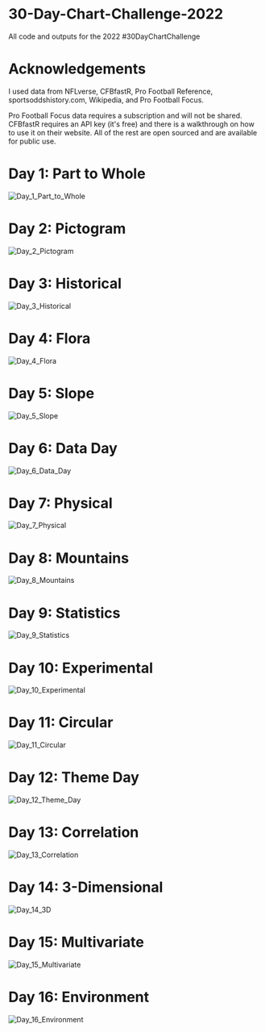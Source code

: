 # 30-Day-Chart-Challenge-2022
All code and outputs for the 2022 #30DayChartChallenge

# Acknowledgements
I used data from NFLverse, CFBfastR, Pro Football Reference,
sportsoddshistory.com, Wikipedia, and Pro Football Focus.

Pro Football Focus data requires a subscription and will not be
shared. CFBfastR requires an API key (it's free) and there is a
walkthrough on how to use it on their website. All of the rest
are open sourced and are available for public use.

# Day 1: Part to Whole
![Day_1_Part_to_Whole](https://user-images.githubusercontent.com/105609020/168524799-d84db03d-09b9-4627-8209-579ae313e27f.png)

# Day 2: Pictogram
![Day_2_Pictogram](https://user-images.githubusercontent.com/105609020/168520504-4f15320e-2009-4491-93c8-2a8204a1a299.png)

# Day 3: Historical
![Day_3_Historical](https://user-images.githubusercontent.com/105609020/168522040-208002a8-7515-419e-8b6e-e06b3514f99e.png)

# Day 4: Flora
![Day_4_Flora](https://user-images.githubusercontent.com/105609020/168523412-e176c871-ca24-4958-8936-562533c6000d.png)

# Day 5: Slope
![Day_5_Slope](https://user-images.githubusercontent.com/105609020/168697682-5981f0fa-aedc-4c9b-a031-218a88ad84dd.png)

# Day 6: Data Day
![Day_6_Data_Day](https://user-images.githubusercontent.com/105609020/168701812-718e6e68-aa06-43d0-b620-4cae5f225500.png)

# Day 7: Physical
![Day_7_Physical](https://user-images.githubusercontent.com/105609020/168699971-d4ec32a8-6669-4b8a-aacf-2018628c0af0.png)

# Day 8: Mountains
![Day_8_Mountains](https://user-images.githubusercontent.com/105609020/168701827-bcc1ed78-0369-446f-b20e-9ef4a246ebaa.png)

# Day 9: Statistics
![Day_9_Statistics](https://user-images.githubusercontent.com/105609020/168735313-ab828741-251f-4ba7-b860-c7ed0980e2a7.png)

# Day 10: Experimental
![Day_10_Experimental](https://user-images.githubusercontent.com/105609020/168734063-263f00ca-8577-4fd5-a1f1-fda1025c5e3d.png)

# Day 11: Circular
![Day_11_Circular](https://user-images.githubusercontent.com/105609020/168735331-788f94c0-97d1-4481-a5ab-bf63aa7ec2e3.png)

# Day 12: Theme Day
![Day_12_Theme_Day](https://user-images.githubusercontent.com/105609020/168737770-1e096a6a-7520-4b63-97de-56f3ca426d6f.png)

# Day 13: Correlation
![Day_13_Correlation](https://user-images.githubusercontent.com/105609020/169417819-9a997713-9626-471c-94cb-f93f91be767e.png)

# Day 14: 3-Dimensional
![Day_14_3D](https://user-images.githubusercontent.com/105609020/169418501-447fbf75-368f-43f3-a6e7-0ae1bd9f0f12.PNG)

# Day 15: Multivariate
![Day_15_Multivariate](https://user-images.githubusercontent.com/105609020/169419942-9e4423e1-c3e8-421c-bb81-51df31a6a637.png)

# Day 16: Environment
![Day_16_Environment](https://user-images.githubusercontent.com/105609020/169421532-49fa4e4f-baa5-4230-a3bc-e251038cd4f1.png)

